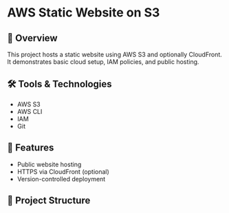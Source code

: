 # AWS Static Website on S3

## 📌 Overview
This project hosts a static website using AWS S3 and optionally CloudFront. It demonstrates basic cloud setup, IAM policies, and public hosting.

## 🛠️ Tools & Technologies
- AWS S3
- AWS CLI
- IAM
- Git

## 🚀 Features
- Public website hosting
- HTTPS via CloudFront (optional)
- Version-controlled deployment

## 📁 Project Structure
